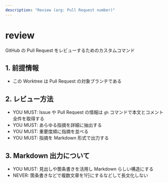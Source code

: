 ```yaml
---
description: "Review (arg: Pull Request number)"
---
```


# review

GitHub の Pull Request をレビューするためのカスタムコマンド

## 1. 前提情報

- この Worktree は Pull Request の対象ブランチである

## 2. レビュー方法

- YOU MUST: Issue や Pull Request の情報は `gh` コマンドで本文とコメント全件を取得する
- YOU MUST: あらゆる指摘を詳細に抽出する
- YOU MUST: 重要度順に指摘を並べる
- YOU MUST: 指摘を Markdown 形式で出力する

## 3. Markdown 出力について

- YOU MUST: 見出しや箇条書きを活用し Markdown らしい構造にする
- NEVER: 箇条書きなどで複数文章を1行にするなどして長文化しない
